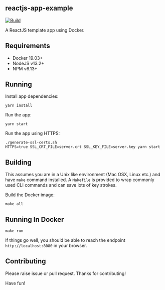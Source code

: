 ## reactjs-app-example 

[![Build](https://github.com/jecklgamis/reactjs-app-example/actions/workflows/build.yml/badge.svg)](https://github.com/jecklgamis/reactjs-app-example/actions/workflows/build.yml)

A ReactJS template app using Docker.

## Requirements
* Docker 19.03+
* NodeJS v13.2+
* NPM v6.13+

## Running

Install app dependencies:

```
yarn install 
```

Run the app:
```
yarn start
```

Run the app using HTTPS:
```
./generate-ssl-certs.sh
HTTPS=true SSL_CRT_FILE=server.crt SSL_KEY_FILE=server.key yarn start
```
## Building

This assumes you are in a Unix like environment (Mac OSX, Linux etc.) and have `make` command installed. 
A `Makefile` is provided to wrap commonly used CLI commands and can save lots of key strokes. 

Build the Docker image:
```
make all
```

## Running In Docker

```
make run
```
If things go well, you should be able to reach the endpoint `http://localhost:8080` in your browser.

## Contributing
Please raise issue or pull request. Thanks for contributing!

Have fun!